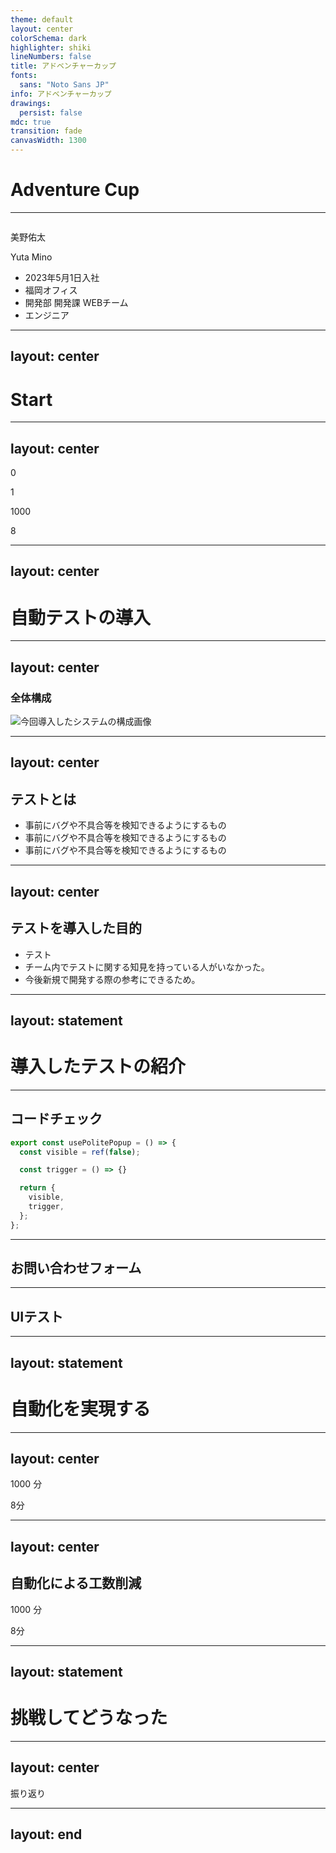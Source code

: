 ```yaml
---
theme: default
layout: center
colorSchema: dark
highlighter: shiki
lineNumbers: false
title: アドベンチャーカップ
fonts:
  sans: "Noto Sans JP"
info: アドベンチャーカップ
drawings:
  persist: false
mdc: true
transition: fade
canvasWidth: 1300
---
```


<h1>Adventure Cup</h1>

---

<div class="slidev-layout two-columns w-full h-full grid grid-cols-2 items-center">
  <div class="pl-30">
    <img src="/images/intro.png" class="rounded-full w-80 h-80" alt="" />
  </div>

  <div class="flex flex-col justify-between">
    <div class="mb-4">
      <p class="text-5xl font-bold pb-2">美野佑太</p>
      <p class="mb-2">Yuta Mino</p>
    </div>
    <ul>
      <li class="mb-1.5 list-none	">
        <carbon-login />
        <span class="ml-2">2023年5月1日入社</span>
      </li>
      <li class="mb-1.5 list-none	">
        <carbon-building />
        <span class="ml-2">福岡オフィス</span>
      </li>
      <li class="mb-1.5 list-none	">
        <carbon-events-alt />
        <span class="ml-2">開発部 開発課 WEBチーム</span>
      </li>
      <li class="mb-1.5 list-none	">
        <carbon-laptop />
        <span class="ml-2">エンジニア</span>
      </li>
    </ul>
  </div>
</div>

---
layout: center
---

<h1>Start</h1>

---
layout: center
---

<div class='flex justify-center mb-20' :class="{ active: $clicks === 1}">
  <div class='text-center flex items-center'>
    <p class="text-7xl font-bold">0</p>
  </div>

  <div class='slidev-vclick-target flex ml-10'>
    <mdi-arrow-right-bold class='h-30 w-30' />
    <div class='flex flex-col justify-center ml-10'>
      <p class="text-9xl font-bold text-red-300">1</p>
    </div>
  </div>
</div>

<div class='flex justify-center mb-20 mr-30' v-click-hide>
  <div class='text-center flex items-center'>
    <p class="text-7xl font-bold">1000</p>
  </div>

  <div class='slidev-vclick-target flex ml-10'>
    <mdi-arrow-right-bold class='h-30 w-30' />
    <div class='flex flex-col justify-center ml-10'>
      <p class="text-9xl font-bold text-red-300">8</p>
    </div>
  </div>
</div>

<style>
.active {
  animation: 3s ease-in 1s infinite reverse both running slidein;
}

.slidev-vclick-target {
  transition: all 500ms ease;
}

.slidev-vclick-hidden {
  display: none;
}
</style>

---
layout: center
---

<h1>自動テストの導入</h1>

---
layout: center
---

<h3 class="mb-15">全体構成</h3>

<img src="/images/composition-sample.png" alt="今回導入したシステムの構成画像" />


---
layout: center
---

<h2 class="text-center font-bold">テストとは</h2>


<ul class="mt-10">
  <li v-click class="pb-4 text-2xl">事前にバグや不具合等を検知できるようにするもの</li>
  <li v-click class="pb-4 text-2xl">事前にバグや不具合等を検知できるようにするもの</li>
  <li v-click class="pb-4 text-2xl">事前にバグや不具合等を検知できるようにするもの</li>
</ul>

---
layout: center
---

<h2 class="text-center font-bold">テストを導入した目的</h2>

<ul class="mt-10">
  <li v-click class="pb-4 text-2xl">テスト</li>
  <li v-click class="pb-4 text-2xl">チーム内でテストに関する知見を持っている人がいなかった。</li>
  <li v-click class="pb-4 text-2xl">今後新規で開発する際の参考にできるため。</li>
</ul>

---
layout: statement
---

# 導入したテストの紹介

---

<h2 class="text-center font-bold mb-10">コードチェック</h2>

```ts {1,10|2|4|6-9}
export const usePolitePopup = () => {
  const visible = ref(false);

  const trigger = () => {}

  return {
    visible,
    trigger,
  };
};
```

---

<h2 class="text-center font-bold">お問い合わせフォーム</h2>

---

<h2 class="text-center font-bold">UIテスト</h2>

---
layout: statement
---

# 自動化を実現する

---
layout: center
---

<div class='flex justify-center'>
  <div class='text-center flex items-center'>
    <p class="text-6xl font-bold">1000 <span class="text-3xl">分</span> </p>
  </div>

  <div class='slidev-vclick-target flex ml-10' v-click>
    <mdi-arrow-right-bold class='h-30 w-30' />
    <div class='flex flex-col justify-center ml-10'>
      <p class="text-9xl font-bold">8<span class="text-5xl">分</span></p>
    </div>
  </div>
</div>


---
layout: center
---

<h2 class="text-center">自動化による工数削減</h2>

<div class='flex mt-25 justify-center'>
  <div class='text-center flex items-center'>
    <p class="text-6xl font-bold">1000 <span class="text-3xl">分</span> </p>
  </div>

  <div class='slidev-vclick-target flex ml-10' v-click>
    <mdi-arrow-right-bold class='h-30 w-30' />
    <div class='flex flex-col justify-center ml-10'>
      <p class="text-9xl font-bold">8<span class="text-5xl">分</span></p>
    </div>
  </div>
</div>

---
layout: statement
---

# 挑戦してどうなった

---
layout: center
---

振り返り


---
layout: end
---
